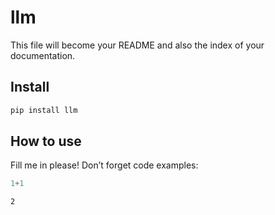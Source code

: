 # llm

<!-- WARNING: THIS FILE WAS AUTOGENERATED! DO NOT EDIT! -->

This file will become your README and also the index of your
documentation.

## Install

``` sh
pip install llm
```

## How to use

Fill me in please! Don’t forget code examples:

``` python
1+1
```

    2
